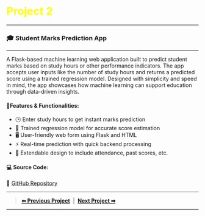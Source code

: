 <h1 style="color:yellow; font-size:2em;"><i class="fas fa-cogs"></i> Project 2</h1>
<div style="height:1px; background-color:#000; margin:8px 0;"></div>

### 🎓 Student Marks Prediction App  &nbsp; <i class="fas fa-chart-line"></i>

<div style="height:1px; background-color:#000; margin:8px 0;"></div>

A Flask-based machine learning web application built to predict student marks based on study hours or other performance indicators. The app accepts user inputs like the number of study hours and returns a predicted score using a trained regression model. Designed with simplicity and speed in mind, the app showcases how machine learning can support education through data-driven insights.

#### 🔧**Features & Functionalities:**
- 🕒 Enter study hours to get instant marks prediction
- 🧠 Trained regression model for accurate score estimation
- 🖥️ User-friendly web form using Flask and HTML
- ⚡ Real-time prediction with quick backend processing
- 🧾 Extendable design to include attendance, past scores, etc.

#### 💻 **Source Code:**  
🔗 [GitHub Repository](https://github.com/hammadhanif267/python_for_data_science/tree/main/15_flask_web_apps/00_Complete_tutorials/05_Student_Marks_App)

----
> [**⬅ Previous Project**](./project_01.md) &nbsp;|&nbsp; [**Next Project ➡**](project_03.md)

<div style="height:1.5px; background-color:#000; margin:8px 0;"></div>
